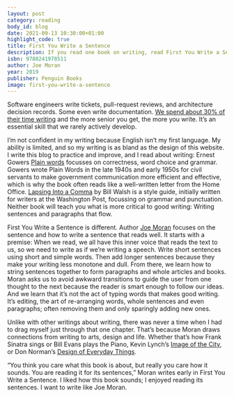 ```yaml
---
layout: post
category: reading
body_id: blog
date: 2021-09-13 10:30:00+01:00
highlight_code: true
title: First You Write a Sentence
description: If you read one book on writing, read First You Write a Sentence by Joe Moran.
isbn: 9780241978511
author: Joe Moran
year: 2019
publisher: Penguin Books
image: first-you-write-a-sentence
---
```


Software engineers write tickets, pull-request reviews, and architecture decision records. Some even write documentation. [We spend about 30% of their time writing](https://stackoverflow.blog/2021/08/09/how-writing-can-advance-your-career-as-a-developer/) and the more senior you get, the more you write. It’s an essential skill that we rarely actively develop.

I’m not confident in my writing because English isn’t my first language. My ability is limited, and so my writing is as bland as the design of this website. I write this blog to practice and improve, and I read about writing: Ernest Gowers [Plain words](https://www.penguin.co.uk/books/184/184520/plain-words/9780241960349.html) focusses on correctness, word choice and grammar. Gowers wrote Plain Words in the late 1940s and early 1950s for civil servants to make government communication more efficient and effective, which is why the book often reads like a well-written letter from the Home Office. [Lapsing Into a Comma](https://bookshop.org/books/lapsing-into-a-comma-a-curmudgeon-s-guide-to-the-many-things-that-can-go-wrong-in-print-and-how-to-avoid-them/9780809225354) by Bill Walsh is a style guide, initially written for writers at the Washington Post, focussing on grammar and punctuation. Neither book will teach you what is more critical to good writing: Writing sentences and paragraphs that flow.

First You Write a Sentence is different. Author [Joe Moran](https://joemoran.net) focuses on the sentence and how to write a sentence that reads well. It starts with a premise: When we read, we all have this inner voice that reads the text to us, so we need to write as if we’re writing a speech. Write short sentences using short and simple words. Then add longer sentences because they make your writing less monotone and dull. From there, we learn how to string sentences together to form paragraphs and whole articles and books. Moran asks us to avoid awkward transitions to guide the user from one thought to the next because the reader is smart enough to follow our ideas. And we learn that it’s not the act of typing words that makes good writing. It’s editing, the art of re-arranging words, whole sentences and even paragraphs; often removing them and only sparingly adding new ones.

Unlike with other writings about writing, there was never a time when I had to drag myself just through that one chapter. That’s because Moran draws connections from writing to arts, design and life. Whether that’s how Frank Sinatra sings or Bill Evans plays the Piano, Kevin Lynch’s [Image of the City](https://en.wikipedia.org/wiki/The_Image_of_the_City), or Don Norman’s [Design of Everyday Things](https://en.wikipedia.org/wiki/The_Design_of_Everyday_Things).

“You think you care what this book is about, but really you care how it sounds. You are reading it for its sentences,” Moran writes early in First You Write a Sentence. I liked how this book sounds; I enjoyed reading its sentences. I want to write like Joe Moran.
